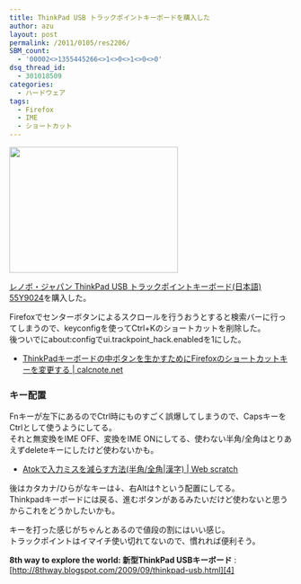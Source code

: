 ```yaml
---
title: ThinkPad USB トラックポイントキーボードを購入した
author: azu
layout: post
permalink: /2011/0105/res2206/
SBM_count:
  - '00002<>1355445266<>1<>0<>1<>0<>0'
dsq_thread_id:
  - 301018509
categories:
  - ハードウェア
tags:
  - Firefox
  - IME
  - ショートカット
---
```

[<img class="alignnone size-medium wp-image-2207" title="IMG_0050" src="http://efcl.info/wp-content/uploads/2011/01/IMG_0050-300x224.jpg" alt="" width="300" height="224" />][1]<br class="spacer_" />

<a href="http://www.amazon.co.jp/exec/obidos/ASIN/B002NSDWPC/book042-22/ref=nosim/" target="_blank">レノボ・ジャパン ThinkPad USB トラックポイントキーボード(日本語) 55Y9024</a>を購入した。

Firefoxでセンターボタンによるスクロールを行うおうとすると検索バーに行ってしまうので、keyconfigを使ってCtrl+Kのショートカットを削除した。  
後ついでにabout:configでui.trackpoint_hack.enabledを1にした。

*   [ThinkPadキーボードの中ボタンを生かすためにFirefoxのショートカットキーを変更する | calcnote.net][2]

### キー配置

Fnキーが左下にあるのでCtrl時にものすごく誤爆してしまうので、CapsキーをCtrlとして使うようにしてる。  
それと無変換をIME OFF、変換をIME ONにしてる、使わない半角/全角はとりあえずdeleteキーにしたけど使わないかも。

*   [Atokで入力ミスを減らす方法(半角/全角|漢字) | Web scratch][3]

後はカタカナ/ひらがなキーは↓、右Altは↑という配置にしてる。  
Thinkpadキーボードには戻る、進むボタンがあるみたいだけど使わないと思うからこれをどうかしたいかも。

キーを打った感じがちゃんとあるので値段の割にはいい感じ。  
トラックポイントはイマイチ使い切れてないので、慣れれば便利そう。

**8th way to explore the world: 新型ThinkPad USBキーボード**
:   [http://8thway.blogspot.com/2009/09/thinkpad-usb.html][4]

 [1]: http://efcl.info/wp-content/uploads/2011/01/IMG_0050.jpg
 [2]: http://calcnote.net/?p=791 "ThinkPadキーボードの中ボタンを生かすためにFirefoxのショートカットキーを変更する | calcnote.net"
 [3]: http://efcl.info/2008/0329/res123/ "Atokで入力ミスを減らす方法(半角/全角|漢字) | Web scratch"
 [4]: http://8thway.blogspot.com/2009/09/thinkpad-usb.html "8th way to explore the world: 新型ThinkPad USBキーボード"
